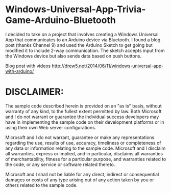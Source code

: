 Windows-Universal-App-Trivia-Game-Arduino-Bluetooth
===================================================

I decided to take on a project that involves creating a Windows Universal App that communicates to an Arduino device via Bluetooth. I found a blog post (thanks Channel 9) and used the Arduino Sketch to get going but modified it to include 2-way communication. The sketch accepts input from the Windows device but also sends data based on push buttons.

Blog post with videos
http://drew5.net/2014/06/11/windows-universal-app-with-arduino/



DISCLAIMER:
==============
The sample code described herein is provided on an "as is" basis, without warranty of any kind, to the fullest extent permitted by law. Both Microsoft and I do not warrant or guarantee the individual success developers may have in implementing the sample code on their development platforms or in using their own Web server configurations. 

Microsoft and I do not warrant, guarantee or make any representations regarding the use, results of use, accuracy, timeliness or completeness of any data or information relating to the sample code. Microsoft and I disclaim all warranties, express or implied, and in particular, disclaims all warranties of merchantability, fitness for a particular purpose, and warranties related to the code, or any service or software related thereto. 

Microsoft and I shall not be liable for any direct, indirect or consequential damages or costs of any type arising out of any action taken by you or others related to the sample code.
